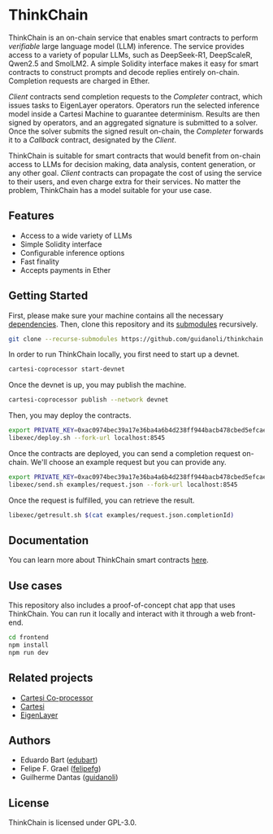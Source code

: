 # ThinkChain

ThinkChain is an on-chain service that enables smart contracts to perform _verifiable_ large language model (LLM) inference.
The service provides access to a variety of popular LLMs, such as DeepSeek-R1, DeepScaleR, Qwen2.5 and SmolLM2.
A simple Solidity interface makes it easy for smart contracts to construct prompts and decode replies entirely on-chain.
Completion requests are charged in Ether.

_Client_ contracts send completion requests to the _Completer_ contract, which issues tasks to EigenLayer operators.
Operators run the selected inference model inside a Cartesi Machine to guarantee determinism.
Results are then signed by operators, and an aggregated signature is submitted to a solver.
Once the solver submits the signed result on-chain, the _Completer_ forwards it to a _Callback_ contract, designated by the _Client_.

ThinkChain is suitable for smart contracts that would benefit from on-chain access to LLMs for decision making, data analysis, content generation, or any other goal.
_Client_ contracts can propagate the cost of using the service to their users, and even charge extra for their services.
No matter the problem, ThinkChain has a model suitable for your use case.

## Features

- Access to a wide variety of LLMs
- Simple Solidity interface
- Configurable inference options
- Fast finality
- Accepts payments in Ether

## Getting Started

First, please make sure your machine contains all the necessary [dependencies](https://docs.mugen.builders/cartesi-co-processor-tutorial/installation).
Then, clone this repository and its [submodules](https://git-scm.com/book/en/v2/Git-Tools-Submodules) recursively.

```sh
git clone --recurse-submodules https://github.com/guidanoli/thinkchain.git
```

In order to run ThinkChain locally, you first need to start up a devnet.

```sh
cartesi-coprocessor start-devnet
```

Once the devnet is up, you may publish the machine.

```sh
cartesi-coprocessor publish --network devnet
```

Then, you may deploy the contracts.

```sh
export PRIVATE_KEY=0xac0974bec39a17e36ba4a6b4d238ff944bacb478cbed5efcae784d7bf4f2ff80
libexec/deploy.sh --fork-url localhost:8545
```

Once the contracts are deployed, you can send a completion request on-chain.
We'll choose an example request but you can provide any.

```sh
export PRIVATE_KEY=0xac0974bec39a17e36ba4a6b4d238ff944bacb478cbed5efcae784d7bf4f2ff80
libexec/send.sh examples/request.json --fork-url localhost:8545
```

Once the request is fulfilled, you can retrieve the result.

```sh
libexec/getresult.sh $(cat examples/request.json.completionId)
```

## Documentation

You can learn more about ThinkChain smart contracts [here](./contracts/README.md).

## Use cases

This repository also includes a proof-of-concept chat app that uses ThinkChain.
You can run it locally and interact with it through a web front-end.

```sh
cd frontend
npm install
npm run dev
```

## Related projects

- [Cartesi Co-processor](https://github.com/zippiehq/cartesi-coprocessor)
- [Cartesi](https://cartesi.io/)
- [EigenLayer](https://www.eigenlayer.xyz/)

## Authors

- Eduardo Bart ([edubart](https://github.com/edubart))
- Felipe F. Grael ([felipefg](https://github.com/felipefg))
- Guilherme Dantas ([guidanoli](https://github.com/guidanoli))

## License

ThinkChain is licensed under GPL-3.0.
